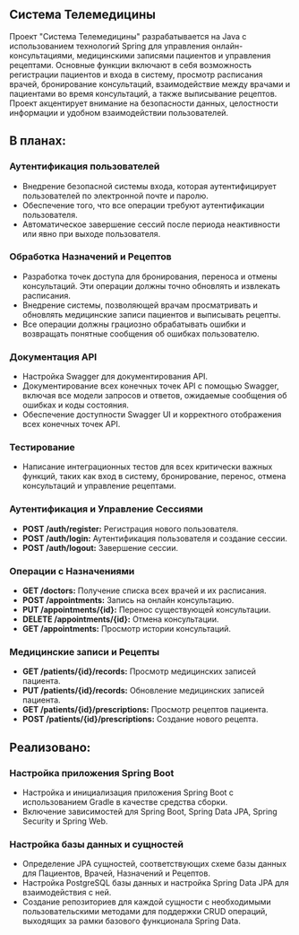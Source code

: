## Система Телемедицины

Проект "Система Телемедицины" разрабатывается на Java с использованием технологий Spring для управления онлайн-консультациями, медицинскими записями пациентов и управления рецептами. Основные функции включают в себя возможность регистрации пациентов и входа в систему, просмотр расписания врачей, бронирование консультаций, взаимодействие между врачами и пациентами во время консультаций, а также выписывание рецептов. Проект акцентирует внимание на безопасности данных, целостности информации и удобном взаимодействии пользователей.

## В планах:

### Аутентификация пользователей
- Внедрение безопасной системы входа, которая аутентифицирует пользователей по электронной почте и паролю.
- Обеспечение того, что все операции требуют аутентификации пользователя.
- Автоматическое завершение сессий после периода неактивности или явно при выходе пользователя.

### Обработка Назначений и Рецептов
- Разработка точек доступа для бронирования, переноса и отмены консультаций. Эти операции должны точно обновлять и извлекать расписания.
- Внедрение системы, позволяющей врачам просматривать и обновлять медицинские записи пациентов и выписывать рецепты.
- Все операции должны грациозно обрабатывать ошибки и возвращать понятные сообщения об ошибках пользователю.

### Документация API
- Настройка Swagger для документирования API.
- Документирование всех конечных точек API с помощью Swagger, включая все модели запросов и ответов, ожидаемые сообщения об ошибках и коды состояния.
- Обеспечение доступности Swagger UI и корректного отображения всех конечных точек API.

### Тестирование
- Написание интеграционных тестов для всех критически важных функций, таких как вход в систему, бронирование, перенос, отмена консультаций и управление рецептами.

### Аутентификация и Управление Сессиями
- **POST /auth/register:** Регистрация нового пользователя.
- **POST /auth/login:** Аутентификация пользователя и создание сессии.
- **POST /auth/logout:** Завершение сессии.

### Операции с Назначениями
- **GET /doctors:** Получение списка всех врачей и их расписания.
- **POST /appointments:** Запись на онлайн консультацию.
- **PUT /appointments/{id}:** Перенос существующей консультации.
- **DELETE /appointments/{id}:** Отмена консультации.
- **GET /appointments:** Просмотр истории консультаций.

### Медицинские записи и Рецепты
- **GET /patients/{id}/records:** Просмотр медицинских записей пациента.
- **PUT /patients/{id}/records:** Обновление медицинских записей пациента.
- **GET /patients/{id}/prescriptions:** Просмотр рецептов пациента.
- **POST /patients/{id}/prescriptions:** Создание нового рецепта.

## Реализовано: 

### Настройка приложения Spring Boot
- Настройка и инициализация приложения Spring Boot с использованием Gradle в качестве средства сборки.
- Включение зависимостей для Spring Boot, Spring Data JPA, Spring Security и Spring Web.

### Настройка базы данных и сущностей
- Определение JPA сущностей, соответствующих схеме базы данных для Пациентов, Врачей, Назначений и Рецептов.
- Настройка PostgreSQL базы данных и настройка Spring Data JPA для взаимодействия с ней.
- Создание репозиториев для каждой сущности с необходимыми пользовательскими методами для поддержки CRUD операций, выходящих за рамки базового функционала Spring Data.

